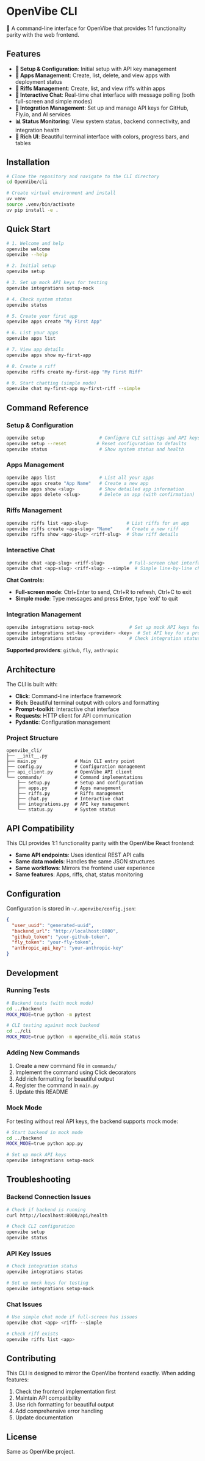 # OpenVibe CLI

🤙 A command-line interface for OpenVibe that provides 1:1 functionality parity with the web frontend.

## Features

- **🔧 Setup & Configuration**: Initial setup with API key management
- **📱 Apps Management**: Create, list, delete, and view apps with deployment status
- **🎵 Riffs Management**: Create, list, and view riffs within apps  
- **💬 Interactive Chat**: Real-time chat interface with message polling (both full-screen and simple modes)
- **🔑 Integration Management**: Set up and manage API keys for GitHub, Fly.io, and AI services
- **📊 Status Monitoring**: View system status, backend connectivity, and integration health
- **🎨 Rich UI**: Beautiful terminal interface with colors, progress bars, and tables

## Installation

```bash
# Clone the repository and navigate to the CLI directory
cd OpenVibe/cli

# Create virtual environment and install
uv venv
source .venv/bin/activate
uv pip install -e .
```

## Quick Start

```bash
# 1. Welcome and help
openvibe welcome
openvibe --help

# 2. Initial setup
openvibe setup

# 3. Set up mock API keys for testing
openvibe integrations setup-mock

# 4. Check system status
openvibe status

# 5. Create your first app
openvibe apps create "My First App"

# 6. List your apps
openvibe apps list

# 7. View app details
openvibe apps show my-first-app

# 8. Create a riff
openvibe riffs create my-first-app "My First Riff"

# 9. Start chatting (simple mode)
openvibe chat my-first-app my-first-riff --simple
```

## Command Reference

### Setup & Configuration
```bash
openvibe setup                    # Configure CLI settings and API keys
openvibe setup --reset           # Reset configuration to defaults
openvibe status                   # Show system status and health
```

### Apps Management
```bash
openvibe apps list                # List all your apps
openvibe apps create "App Name"   # Create a new app
openvibe apps show <slug>         # Show detailed app information
openvibe apps delete <slug>       # Delete an app (with confirmation)
```

### Riffs Management
```bash
openvibe riffs list <app-slug>              # List riffs for an app
openvibe riffs create <app-slug> "Name"     # Create a new riff
openvibe riffs show <app-slug> <riff-slug>  # Show riff details
```

### Interactive Chat
```bash
openvibe chat <app-slug> <riff-slug>         # Full-screen chat interface
openvibe chat <app-slug> <riff-slug> --simple  # Simple line-by-line chat
```

**Chat Controls:**
- **Full-screen mode**: Ctrl+Enter to send, Ctrl+R to refresh, Ctrl+C to exit
- **Simple mode**: Type messages and press Enter, type 'exit' to quit

### Integration Management
```bash
openvibe integrations setup-mock             # Set up mock API keys for testing
openvibe integrations set-key <provider> <key>  # Set API key for a provider
openvibe integrations status                 # Check integration status
```

**Supported providers**: `github`, `fly`, `anthropic`

## Architecture

The CLI is built with:
- **Click**: Command-line interface framework
- **Rich**: Beautiful terminal output with colors and formatting
- **Prompt-toolkit**: Interactive chat interface
- **Requests**: HTTP client for API communication
- **Pydantic**: Configuration management

### Project Structure
```
openvibe_cli/
├── __init__.py
├── main.py              # Main CLI entry point
├── config.py            # Configuration management
├── api_client.py        # OpenVibe API client
└── commands/            # Command implementations
    ├── setup.py         # Setup and configuration
    ├── apps.py          # Apps management
    ├── riffs.py         # Riffs management
    ├── chat.py          # Interactive chat
    ├── integrations.py  # API key management
    └── status.py        # System status
```

## API Compatibility

This CLI provides 1:1 functionality parity with the OpenVibe React frontend:

- **Same API endpoints**: Uses identical REST API calls
- **Same data models**: Handles the same JSON structures
- **Same workflows**: Mirrors the frontend user experience
- **Same features**: Apps, riffs, chat, status monitoring

## Configuration

Configuration is stored in `~/.openvibe/config.json`:

```json
{
  "user_uuid": "generated-uuid",
  "backend_url": "http://localhost:8000",
  "github_token": "your-github-token",
  "fly_token": "your-fly-token",
  "anthropic_api_key": "your-anthropic-key"
}
```

## Development

### Running Tests
```bash
# Backend tests (with mock mode)
cd ../backend
MOCK_MODE=true python -m pytest

# CLI testing against mock backend
cd ../cli
MOCK_MODE=true python -m openvibe_cli.main status
```

### Adding New Commands

1. Create a new command file in `commands/`
2. Implement the command using Click decorators
3. Add rich formatting for beautiful output
4. Register the command in `main.py`
5. Update this README

### Mock Mode

For testing without real API keys, the backend supports mock mode:

```bash
# Start backend in mock mode
cd ../backend
MOCK_MODE=true python app.py

# Set up mock API keys
openvibe integrations setup-mock
```

## Troubleshooting

### Backend Connection Issues
```bash
# Check if backend is running
curl http://localhost:8000/api/health

# Check CLI configuration
openvibe setup
openvibe status
```

### API Key Issues
```bash
# Check integration status
openvibe integrations status

# Set up mock keys for testing
openvibe integrations setup-mock
```

### Chat Issues
```bash
# Use simple chat mode if full-screen has issues
openvibe chat <app> <riff> --simple

# Check riff exists
openvibe riffs list <app>
```

## Contributing

This CLI is designed to mirror the OpenVibe frontend exactly. When adding features:

1. Check the frontend implementation first
2. Maintain API compatibility
3. Use rich formatting for beautiful output
4. Add comprehensive error handling
5. Update documentation

## License

Same as OpenVibe project.